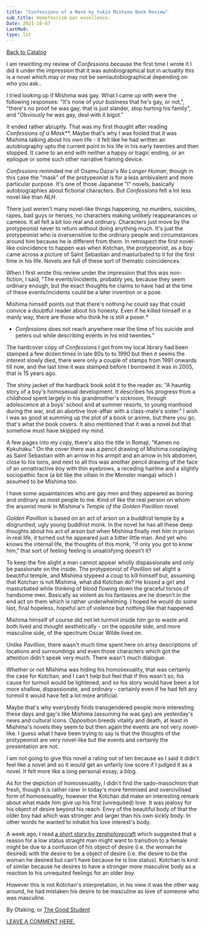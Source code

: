 ```yaml
---
title: "Confessions of a Mask by Yukio Mishima Book Review"
sub_title: Homofascism par excellence.
Date: 2021-10-07
LastMod:
type: lit
---
```


[Back to Catalog](/)

I am rewiriting my review of _Confessions_ because the first time I wrote it I did it under the impression that it was autobiographical but in actuality this is a novel which may or may not be semiautobiographical depending on who you ask..

I tried looking up if Mishima was gay. What I came up with were the following responses: "It's none of your business that he's gay, or not,", "there's no proof he was gay, that is just slander, stop hurting his family", and "Obviously he was gay, deal with it bigot."

It ended rather abruptly. That was my first thought after reading _Confessions of a Mask\*\*._ Maybe that's why I was fooled that it was Mishima talking about his own life - it felt like he had written an autobiography upto the current point in his life in his early twenties and then stopped. It came to an end with neither a happy or tragic ending, or an epilogue or some such other narrative framing device.

_Confessions_ reminded me of Osamu Dazai's _No Longer Human_, though in this case the "mask" of the protypeonist is for a less ambivalent and more particular purpose. It's one of those Japanese "I" novels, basically autobiographies about fictional characters. But _Confessions_ felt a lot less novel like than _NLH_.

There just weren't many novel-like things happening, no murders, suicides, rapes, bad guys or heroes, no characters making unlikely reappearances or cameos. It all felt a bit too real and ordinary. Characters just move by the protypeonist never to return without doing anything much. It's just the protypeonist who is oversensitive to the ordinary people and circumstances around him because he is different from them. In retrospect the first novel-like coincidence to happen was when Kotchan, the protypeonist, as a boy came across a picture of Saint Sebastian and masturbated to it for the first time in his life. Novels are full of these sort of thematic coincidences.

When I first wrote this review under the impression that this was non-fiction, I said, "The events/incidents, probably yes, because they seem ordinary enough, but the exact thoughts he claims to have had at the time of these events/incidents could be a later invention or a pose.

Mishima himself points out that there's nothing he could say that could convice a doubtful reader about his honesty. Even if he killed himself in a manly way, there are those who think he is still a poser.\*

- _Confessions_ does not reach anywhere near the time of his suicide and peters out while describing events in his mid twenties."

The hardcover copy of _Confessions_ I got from my local library had been stamped a few dozen times in late 80s to to 1990 but then it seems the interest slowly died, there were only a couple of stamps from 1991 onwards till now, and the last time it was stamped before I borrowed it was in 2005, that is 15 years ago.

The shiny jacket of the hardback book sold it to the reader as: "A hauntig story of a boy's homosexual development. It describes his progress from a childhood spent largely in his grandmother's sickroom, through adolescence at a boys' school and at summer resorts, to young manhood during the war, and an abortive love-affair with a class-mate's sister." I wish I was as good at summing up the plot of a book or anime, but there you go, that's what the book covers. It also mentioned that it was a novel but that somehow must have skipped my mind.

A few pages into my copy, there's also the title in Romaji, "Kamen no Kokuhaku." On the cover there was a pencil drawing of Mishima cosplaying as Saint Sebastian with an arrow in his armpit and an arrow in his abdomen, close to his loins, and next to all this was another pencil drawing of the face of an unnattractive boy with thin eyebrows, a receding hairline and a slightly sociopathic face (a bit like the villain in the Monster manga) which I assumed to be Mishima too.

I have some aquaintainces who are gay men and they appeared as boring and ordinary as most people to me. Kind of like the real person on whom the arsonist monk in Mishima's _Temple of the Golden Pavillion_ novel.

_Golden Pavillion_ is based on an act of arson on a buddhist temple by a disgruntled, ugly young buddhist monk. In the novel he has all these deep thoughts about his act of arson but when Mishima finally met him in prison in real life, it turned out he appeared just a bitter little man. And yet who knows the internal life, the thoughts of this monk, "if only you got to know him," that sort of feeling feeling is unsatisfying doesn't it?

To keep the fire alight a man cannot appear wholly dispassionate and only be passionate on the inside. The protypeonist of _Pavillion_ set alight a beautiful temple, and Mishima stypeed a coup to kill himself but, assuming that Kotchan is not Mishima, what did Kotchan do? He kissed a girl and masturbated while thinking of blood flowing down the graceful torsos of handsome men. Basically as violent as his fantasies are he doesn't in the end act on them which is rather underwhelming. I hoped he would do some last, final hopeless, hopeful act of violence but nothing like that happened.

Mishima himself of course did not let turmoil inside him go to waste and both lived and thought aesthetically - on the opposite side, and more masculine side, of the spectrum Oscar Wilde lived on.

Unlike _Pavillion_, there wasn't much time spent here on artsy descriptions of locations and surroundings and even those characters which got the attention didn't speak very much. There wasn't much dialogue.

Whether or not Mishima was hiding his homosexuality, that was certainly the case for Kotchan, and I can't help but feel that if this wasn't so, his cause for turmoil would be lightened, and so his story would have been a lot more shallow, dispassionate, and ordinary - certainly even if he had felt any turmoil it would have felt a lot more artificial.

Maybe that's why everybody finds transgendered people more interesting these days and gay's like Mishima (assuming he was gay) are yesterday's news and cultural icons. Opposition breeds vitality and death, at least in Mishima's novels they seem to but then again the events are not very novel-like. I guess what I have been trying to say is that the thoughts of the protypeonist are very novel-like but the events and certainly the presentation are not.

I am not going to give this novel a rating out of ten because as I said it didn't feel like a novel and so it would get an unfairly low score if I judged it as a novel. It felt more like a long personal essay, a blog.

As for the depiction of homosexuality, I didn't find the sado-masochism that fresh, though it is rather rarer in today's more feminised and overcivilised form of homosexuality, however the Kotchan did make an interesting remark about what made him give up his first (unrequited) love. It was jealosy for his object of desire beyond his reach. Envy of the beautiful body of that the older boy had which was stronger and larger than his own sickly body. In other words he wanted to inhabit his love interest's body.

A week ago, I read [a short story by zerohplovecraft](https://zerohplovecraft.wordpress.com/2021/09/27/the-diagnosis-of-aplasia/) which suggested that a reason for a low status straight man might want to transition to a female might be due to a confusion of his object of desire (i.e. the woman he desired) with the desire to be a object of desire (i.e. the desire to be the woman he desired but can't have because he is low status). Kotchan is kind of similar because he desires to have a stronger more masculine body as a reaction to his unrequited feelings for an older boy.

However this is not Kotchan's interpretation, in his view it was the other way around, he had mistaken his desire to be masculine as love of someone who was masculine.

By Otaking, or [The Good Student](https://www.youtube.com/channel/UCA4gWcOoz_FXrtTEemTOtfw?view_as=subscriber/videos)

[LEAVE A COMMENT HERE.](http://otaking.bbs.fc2.com/)
